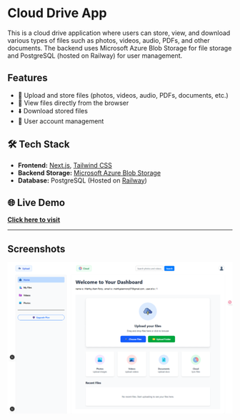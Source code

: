 # Cloud Drive App

This is a cloud drive application where users can store, view, and download various types of files such as photos, videos, audio, PDFs, and other documents.
The backend uses Microsoft Azure Blob Storage for file storage and PostgreSQL (hosted on Railway) for user management.

##  Features
- 📁 Upload and store files (photos, videos, audio, PDFs, documents, etc.)
- 👀 View files directly from the browser
- ⬇️ Download stored files
- 👤 User account management

## 🛠 Tech Stack
- **Frontend:** [Next.js](https://nextjs.org/), [Tailwind CSS](https://tailwindcss.com/)
- **Backend Storage:** [Microsoft Azure Blob Storage](https://azure.microsoft.com/en-us/products/storage/blobs/)
- **Database:** PostgreSQL (Hosted on [Railway](https://railway.app/))

## 🌐 Live Demo
[**Click here to visit**](https://statuesque-biscotti-9caf4e.netlify.app/)

---





## Screenshots

![Screenshot 1](/public/s/s.png)
